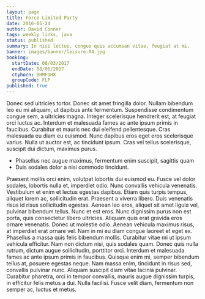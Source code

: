 ```yaml
---
layout: page
title: Force Limited Party
date: 2016-05-24
author: David Conner
tags: weekly links, java
status: published
summary: In nisi lectus, congue quis accumsan vitae, feugiat at mi.
banner: images/banner/leisure-04.jpg
booking:
  startDate: 08/03/2017
  endDate: 08/06/2017
  ctyhocn: BHMFDHX
  groupCode: FLP
published: true
---
```

Donec sed ultricies tortor. Donec sit amet fringilla dolor. Nullam bibendum leo eu mi aliquam, ut dapibus ante fermentum. Suspendisse condimentum congue sem, a ultricies magna. Integer scelerisque hendrerit est, at feugiat orci luctus ac. Interdum et malesuada fames ac ante ipsum primis in faucibus. Curabitur et mauris nec dui eleifend pellentesque. Cras malesuada eu diam eu euismod. Nunc dapibus eros eget eros scelerisque varius. Nulla ut auctor est, ac tincidunt ipsum. Cras vel tellus scelerisque, suscipit dui dictum, maximus purus.

* Phasellus nec augue maximus, fermentum enim suscipit, sagittis quam
* Duis sodales dolor a nisi commodo tincidunt.

Praesent mollis orci enim, volutpat lobortis dui euismod eu. Fusce vel dolor sodales, lobortis nulla et, imperdiet odio. Nunc convallis vehicula venenatis. Vestibulum et enim et lectus egestas dapibus. Etiam quis turpis tempus, aliquet lorem ac, sollicitudin erat. Praesent a viverra libero. Duis venenatis risus id risus sollicitudin egestas. Aenean leo eros, aliquet sit amet ligula vel, pulvinar bibendum tellus. Nunc et est eros. Nunc dignissim purus non est porta, quis consectetur libero ultricies. Aliquam quis erat gravida eros ornare venenatis. Donec ut molestie odio. Aenean vehicula maximus risus, at imperdiet erat ornare vel. Nam in mi eu diam congue laoreet et eget ex. Phasellus a massa quis felis bibendum mollis.
Curabitur vitae mi ut ipsum vehicula efficitur. Nam non dictum nisi, quis sodales quam. Donec quis nulla rutrum, dictum augue sollicitudin, porttitor orci. Interdum et malesuada fames ac ante ipsum primis in faucibus. Quisque enim mi, semper bibendum tellus at, posuere egestas neque. Nam massa enim, tincidunt in risus sed, convallis pulvinar nunc. Aliquam suscipit diam vitae lacinia pulvinar. Curabitur pharetra, orci in tempor convallis, mauris augue dignissim turpis, in efficitur felis metus a dui. Nulla facilisi. Fusce velit diam, fermentum non semper ac, luctus et metus.
